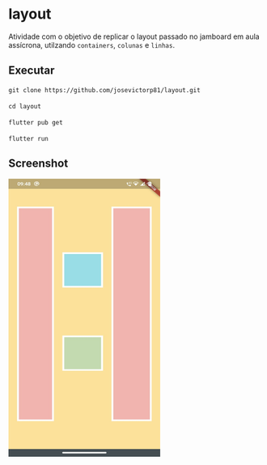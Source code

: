 # layout

Atividade com o objetivo de replicar o layout passado no jamboard em aula assícrona, utilzando `containers`, `colunas` e `linhas`.

## Executar
```
git clone https://github.com/josevictorp81/layout.git

cd layout

flutter pub get

flutter run
```

## Screenshot

<img src="images/layout.jpeg" width="300" height="550">